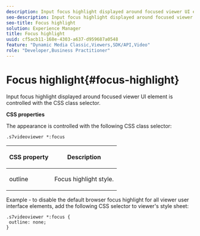 ```yaml
---
description: Input focus highlight displayed around focused viewer UI element is controlled with the CSS class selector.
seo-description: Input focus highlight displayed around focused viewer UI element is controlled with the CSS class selector.
seo-title: Focus highlight
solution: Experience Manager
title: Focus highlight
uuid: cf5acb11-168e-4303-a637-d959687a0548
feature: "Dynamic Media Classic,Viewers,SDK/API,Video"
role: "Developer,Business Practitioner"
---
```


# Focus highlight{#focus-highlight}

Input focus highlight displayed around focused viewer UI element is controlled with the CSS class selector.

<!--<a id="section_061E550C1C1D4DB2BD663A898895B38C"></a>-->

**CSS properties**

The appearance is controlled with the following CSS class selector:

```
.s7videoviewer *:focus
```

<table id="table_94EE3F5BBE4547C0B4943471CEE7EDE4"> 
 <thead> 
  <tr> 
   <th colname="col1" class="entry"> <p> CSS property </p> </th> 
   <th colname="col2" class="entry"> <p>Description </p> </th> 
  </tr> 
 </thead>
 <tbody> 
  <tr> 
   <td colname="col1"> <p> <span class="codeph"> outline </span> </p> </td> 
   <td colname="col2"> <p>Focus highlight style. </p> </td> 
  </tr> 
 </tbody> 
</table>

Example - to disable the default browser focus highlight for all viewer user interface elements, add the following CSS selector to viewer's style sheet:

```
.s7videoviewer *:focus { 
 outline: none; 
}
```

